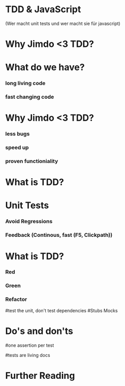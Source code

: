 TDD & JavaScript
===

(Wer macht unit tests und wer macht sie für javascript)

Why Jimdo <3 TDD?
===

What do we have?
===
### long living code
### fast changing code

Why Jimdo <3 TDD?
===
### less bugs
### speed up
### proven functioniality

What is TDD?
===

Unit Tests
===
### Avoid Regressions
### Feedback (Continous, fast (F5, Clickpath))

What is TDD?
===
### Red
### Green
### Refactor



#test the unit, don't test dependencies
#Stubs Mocks

Do's and don'ts
===
#one assertion per test

#tests are living docs



Further Reading
===
